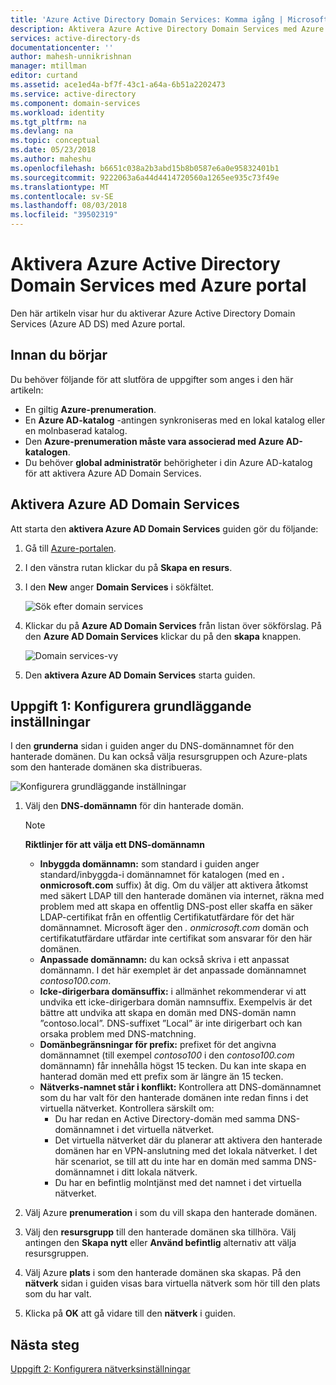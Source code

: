 ```yaml
---
title: 'Azure Active Directory Domain Services: Komma igång | Microsoft Docs'
description: Aktivera Azure Active Directory Domain Services med Azure portal
services: active-directory-ds
documentationcenter: ''
author: mahesh-unnikrishnan
manager: mtillman
editor: curtand
ms.assetid: ace1ed4a-bf7f-43c1-a64a-6b51a2202473
ms.service: active-directory
ms.component: domain-services
ms.workload: identity
ms.tgt_pltfrm: na
ms.devlang: na
ms.topic: conceptual
ms.date: 05/23/2018
ms.author: maheshu
ms.openlocfilehash: b6651c038a2b3abd15b8b0587e6a0e95832401b1
ms.sourcegitcommit: 9222063a6a44d4414720560a1265ee935c73f49e
ms.translationtype: MT
ms.contentlocale: sv-SE
ms.lasthandoff: 08/03/2018
ms.locfileid: "39502319"
---
```

# <a name="enable-azure-active-directory-domain-services-using-the-azure-portal"></a>Aktivera Azure Active Directory Domain Services med Azure portal
Den här artikeln visar hur du aktiverar Azure Active Directory Domain Services (Azure AD DS) med Azure portal.


## <a name="before-you-begin"></a>Innan du börjar
Du behöver följande för att slutföra de uppgifter som anges i den här artikeln:

* En giltig **Azure-prenumeration**.
* En **Azure AD-katalog** -antingen synkroniseras med en lokal katalog eller en molnbaserad katalog.
* Den **Azure-prenumeration måste vara associerad med Azure AD-katalogen**.
* Du behöver **global administratör** behörigheter i din Azure AD-katalog för att aktivera Azure AD Domain Services.


## <a name="enable-azure-ad-domain-services"></a>Aktivera Azure AD Domain Services

Att starta den **aktivera Azure AD Domain Services** guiden gör du följande:

1. Gå till [Azure-portalen](https://portal.azure.com).
2. I den vänstra rutan klickar du på **Skapa en resurs**.
3. I den **New** anger **Domain Services** i sökfältet.

    ![Sök efter domain services](./media/getting-started/search-domain-services.png)

4. Klickar du på **Azure AD Domain Services** från listan över sökförslag. På den **Azure AD Domain Services** klickar du på den **skapa** knappen.

    ![Domain services-vy](./media/getting-started/domain-services-blade.png)

5. Den **aktivera Azure AD Domain Services** starta guiden.


## <a name="task-1-configure-basic-settings"></a>Uppgift 1: Konfigurera grundläggande inställningar
I den **grunderna** sidan i guiden anger du DNS-domännamnet för den hanterade domänen. Du kan också välja resursgruppen och Azure-plats som den hanterade domänen ska distribueras.

![Konfigurera grundläggande inställningar](./media/getting-started/domain-services-blade-basics.png)

1. Välj den **DNS-domännamn** för din hanterade domän.

   > [!NOTE]
   > **Riktlinjer för att välja ett DNS-domännamn**
   > * **Inbyggda domännamn:** som standard i guiden anger standard/inbyggda-i domännamnet för katalogen (med en **. onmicrosoft.com** suffix) åt dig. Om du väljer att aktivera åtkomst med säkert LDAP till den hanterade domänen via internet, räkna med problem med att skapa en offentlig DNS-post eller skaffa en säker LDAP-certifikat från en offentlig Certifikatutfärdare för det här domännamnet. Microsoft äger den *. onmicrosoft.com* domän och certifikatutfärdare utfärdar inte certifikat som ansvarar för den här domänen.
   * **Anpassade domännamn:** du kan också skriva i ett anpassat domännamn. I det här exemplet är det anpassade domännamnet *contoso100.com*.
   * **Icke-dirigerbara domänsuffix:** i allmänhet rekommenderar vi att undvika ett icke-dirigerbara domän namnsuffix. Exempelvis är det bättre att undvika att skapa en domän med DNS-domän namn ”contoso.local”. DNS-suffixet ”Local” är inte dirigerbart och kan orsaka problem med DNS-matchning.
   * **Domänbegränsningar för prefix:** prefixet för det angivna domännamnet (till exempel *contoso100* i den *contoso100.com* domännamn) får innehålla högst 15 tecken. Du kan inte skapa en hanterad domän med ett prefix som är längre än 15 tecken.
   * **Nätverks-namnet står i konflikt:** Kontrollera att DNS-domännamnet som du har valt för den hanterade domänen inte redan finns i det virtuella nätverket. Kontrollera särskilt om:
       * Du har redan en Active Directory-domän med samma DNS-domännamnet i det virtuella nätverket.
       * Det virtuella nätverket där du planerar att aktivera den hanterade domänen har en VPN-anslutning med det lokala nätverket. I det här scenariot, se till att du inte har en domän med samma DNS-domännamnet i ditt lokala nätverk.
       * Du har en befintlig molntjänst med det namnet i det virtuella nätverket.
    >

2. Välj Azure **prenumeration** i som du vill skapa den hanterade domänen.

3. Välj den **resursgrupp** till den hanterade domänen ska tillhöra. Välj antingen den **Skapa nytt** eller **Använd befintlig** alternativ att välja resursgruppen.

4. Välj Azure **plats** i som den hanterade domänen ska skapas. På den **nätverk** sidan i guiden visas bara virtuella nätverk som hör till den plats som du har valt.

5. Klicka på **OK** att gå vidare till den **nätverk** i guiden.


## <a name="next-step"></a>Nästa steg
[Uppgift 2: Konfigurera nätverksinställningar](active-directory-ds-getting-started-network.md)
